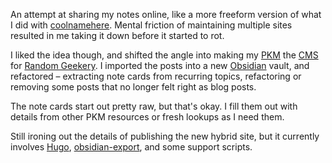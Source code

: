 An attempt at sharing my notes online, like a more freeform version of what I did with [coolnamehere](coolnamehere.md). Mental friction of maintaining multiple sites resulted in me taking it down before it started to rot.

I liked the idea though, and shifted the angle into making my [PKM](PKM.md) the [CMS](CMS.md) for [Random Geekery](Random%20Geekery.md). I imported the posts into a new [Obsidian](Obsidian.md) vault, and refactored – extracting note cards from recurring topics, refactoring or removing some posts that no longer felt right as blog posts.

The note cards start out pretty raw, but that's okay. I fill them out with details from other PKM resources or fresh lookups as I need them.

Still ironing out the details of publishing the new hybrid site, but it currently involves [Hugo](Hugo.md), [obsidian-export](obsidian-export.md), and some support scripts.
